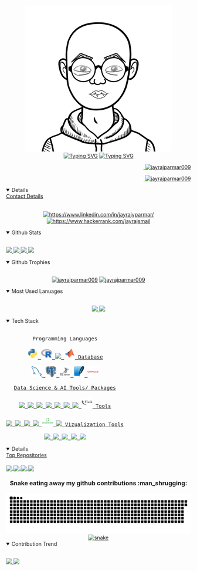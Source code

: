 

<!-- <div align="center">
    <img src="example.svg" width="400" height="400" alt="css-in-readme">
</div> -->

<!-- Avatar -->
<div>
  <div align=center>
      <img height="400"  src="https://github.com/jayrajparmar009/jayrajparmar009/blob/main/Avatar.png" alt="Avatar photo of Jayraj Parmar">
      
  </div>

<!-- Prompt below Avatar; About me   -->

<div align=center>
<a href="https://github.com/jayrajparmar009#gh-dark-mode-only">
<img src="https://readme-typing-svg.demolab.com?font=Fira+Code&weight=700&size=22&pause=1000&color=F71A87&background=FF8B3C00&center=true&vCenter=true&width=435&lines=Hi+there!+This+is+Jay;Welcome+to+my+profile+%3A)+;Things+you+should+know+about+me+%3A;Analytics+Professional;Fitness+Enthusiast;Inquisitive+by+Nature;Big+Self+-+Development+Junkie" alt="Typing SVG" /></a>

 <a href="https://github.com/jayrajparmar009#gh-light-mode-only">
<img src="https://readme-typing-svg.demolab.com?font=Fira+Code&weight=700&size=22&pause=1000&color=FFA500&background=FF8B3C00&center=true&vCenter=true&width=435&lines=Hi+there!+This+is+Jay;Welcome+to+my+profile+%3A)+;Things+you+should+know+about+me+%3A;Analytics+Professional;Fitness+Enthusiast;Inquisitive+by+Nature;Big+Self+-+Development+Junkie" alt="Typing SVG" /></a>
  </div>


<!-- Profile Counter -->

<a href="https://github.com/jayrajparmar009#gh-dark-mode-only">  
<p align="right"> &nbsp;<img src="https://komarev.com/ghpvc/?username=jayrajparmar009&&theme=dark&background&show_icons=true&label=Profile%20views&color=fe428e&style=flat" alt="jayrajparmar009" /> </p>
  
<a href="https://github.com/jayrajparmar009#gh-light-mode-only">
<p align="right"> &nbsp;<img src="https://komarev.com/ghpvc/?username=jayrajparmar009&&theme=dark&background&show_icons=true&label=Profile%20views&color=FFA500&style=flat" alt="jayrajparmar009" /> </p>  


<!-- Social media links -->
<details open>
<summary>Contact Details</summary>
<!-- Lets collaborate on anything related to analytics, web development, data as a product or Business ventures -->
  <br>
<!-- <h3 align="left">Connect with me on:</h3> -->
<p align="center">
<a href="https://linkedin.com/in/jayrajvparmar/" target="blank"><img align="center" src="https://raw.githubusercontent.com/rahuldkjain/github-profile-readme-generator/master/src/images/icons/Social/linked-in-alt.svg" alt="https://www.linkedin.com/in/jayrajvparmar/" height="50" width="50" /></a>
<a href="https://www.hackerrank.com/jayrajsmail" target="blank"><img align="center" src="https://raw.githubusercontent.com/rahuldkjain/github-profile-readme-generator/master/src/images/icons/Social/hackerrank.svg" alt="https://www.hackerrank.com/jayrajsmail" height="50" width="50" /></a>
</p>
</details>

<!-- Github Stats & Streaks Box -->
<details open>
<summary>Github Stats</summary>
  <br>
<p align="left">
  <a href="https://github.com/jayrajparmar009#gh-dark-mode-only">
  <img width="49.5%" src="https://github-readme-stats-tau-two-11.vercel.app/api?username=jayrajparmar009&theme=radical&show_icons=true&locale=en" />
    <img width="49.5%" src="https://github-readme-streak-stats.herokuapp.com/?user=jayrajparmar009&theme=radical&date_format=M%20j%5B%2C%20Y%5D&fire=11DDD6" />
  </a>
  <a href="https://github.com/jayrajparmar009#gh-light-mode-only">
  <img width="49.5%" src="https://github-readme-stats-tau-two-11.vercel.app/api?username=jayrajparmar009&theme=flag-india&show_icons=true&locale=en&border_color=000000" />
    <img width="49.5%" src="https://github-readme-streak-stats.herokuapp.com/?user=jayrajparmar009&theme=flag-india&date_format=M%20j%5B%2C%20Y%5D&title_color=F71A87&fire=FF0000&border=000000" />
  </a>
</p>
</details>

     
<!-- Github Trophies -->
<details open>
<summary>Github Trophies</summary>
  <br>
<p align="center"> 
  <a href="https://github.com/jayrajparmar009#gh-dark-mode-only"><img src="https://github-profile-trophy.vercel.app/?username=jayrajparmar009&layout=compact&theme=radical" alt="jayrajparmar009" /></a> 
  <a href="https://github.com/jayrajparmar009#gh-light-mode-only"><img src="https://github-profile-trophy.vercel.app/?username=jayrajparmar009&layout=compact&theme=flag-india&border_color=000000" alt="jayrajparmar009" /></a> 
</p>
</details>    



   

    
<!-- Most Used Lanuages     -->
<details open>
<summary>Most Used Lanuages</summary>
  <br>
<p align="center"> 
<a href="https://github.com/jayrajparmar009#gh-dark-mode-only"><img  src="https://github-readme-stats.vercel.app/api/top-langs/?username=jayrajparmar009&theme=radical&layout=compact" />
<a href="https://github.com/jayrajparmar009#gh-light-mode-only"><img  src="https://github-readme-stats.vercel.app/api/top-langs/?username=jayrajparmar009&theme=flag-india&layout=compact" />

  </a>
</p>
</details>

    
    




<!-- Languages & Tools -->
<details open>
<summary>Tech Stack</summary>
 <br>
<div>
  <p style="display: inline-block;" align="center">
    <kbd>
      <kbd>Programming Languages</kbd>
      <br>
      <br>
      <a href="https://www.python.org/"><img width="30px" src="https://github.com/devicons/devicon/blob/v2.15.1/icons/python/python-original.svg"/> 
      <a href="https://www.r-project.org/"><img width="30px" src="https://github.com/devicons/devicon/blob/v2.15.1/icons/r/r-original.svg" /> 
      <a href="https://www.sas.com/"><img width="30px" src="https://upload.wikimedia.org/wikipedia/commons/1/10/SAS_logo_horiz.svg" />
      <a href="https://www.mathworks.com/"><img width="30px" src="https://github.com/devicons/devicon/blob/v2.15.1/icons/matlab/matlab-original.svg" /> 
    </kbd>
    <kbd>
      <kbd>Database</kbd>
      <br>
      <br>
<!--       <a href="https://www.mysql.com/"> -->
      <img width="30px" src="https://github.com/devicons/devicon/blob/v2.15.1/icons/mysql/mysql-original.svg" />
<!--       <a href="https://www.postgresql.org/"> -->
      <img width="30px" src="https://github.com/devicons/devicon/blob/v2.15.1/icons/postgresql/postgresql-original.svg" />
<!--       <a href="https://www.microsoft.com/en-ca/sql-server/sql-server-2019"> -->
      <img width="30px" src="https://github.com/devicons/devicon/blob/v2.15.1/icons/microsoftsqlserver/microsoftsqlserver-plain-wordmark.svg" />
<!--       <a href="https://www.sqlite.org/index.html"> -->
        <img width="30px" src="https://github.com/devicons/devicon/blob/v2.15.1/icons/sqlite/sqlite-original.svg" />
<!--       <a href="https://www.oracle.com/ca-en/database/"> -->
      <img width="30px" src="https://github.com/devicons/devicon/blob/v2.15.1/icons/oracle/oracle-original.svg" />
    </kbd>
    <br>
    <br>
    <kbd>
      <kbd>Data Science & AI Tools/ Packages</kbd>
      <br>
      <br>
<!--       <a href="https://www.tensorflow.org/"> -->
      <img width="30px" src="https://cdn.jsdelivr.net/gh/devicons/devicon/icons/tensorflow/tensorflow-original.svg" />
<!--       <a href="https://numpy.org/"> -->
      <img width="30px" src="https://cdn.jsdelivr.net/gh/devicons/devicon/icons/numpy/numpy-original.svg" />
<!--       <a href="https://pandas.pydata.org/"> -->
        <img width="30px" src="https://cdn.jsdelivr.net/gh/devicons/devicon/icons/pandas/pandas-original.svg" />
<!--       <a href="https://spark.apache.org/docs/latest/api/python/"> -->
        <img width="30px" src="https://upload.wikimedia.org/wikipedia/commons/f/f3/Apache_Spark_logo.svg" />
<!--       <a href="https://www.dataiku.com/"> -->
        <img width="30px" src="https://cdn.downloads.dataiku.com/public/mediakit/logos/Dataiku_logo_COLOR.svg" />
<!--       <a href="https://www.databricks.com/"> -->
        <img width="30px" src="https://seekvectorlogo.com/wp-content/uploads/2022/02/databricks-vector-logo-2022.png" />
<!--       <a href="https://www.datameer.com/"> -->
        <img width="30px" src="https://upload.wikimedia.org/wikipedia/commons/4/4a/Datameer_Logo.svg" />
<!--       <a href="https://flask.palletsprojects.com/en/2.2.x/"> -->
        <img width="30px" src="https://github.com/devicons/devicon/blob/v2.15.1/icons/flask/flask-original-wordmark.svg" />
    </kbd>
      <kbd>
      <kbd>Tools</kbd>
      <br>
      <br>
<!--       <a href="https://code.visualstudio.com/"> -->
        <img width="30px" src="https://cdn.jsdelivr.net/gh/devicons/devicon/icons/vscode/vscode-original.svg" />
<!--       <a href="https://www.sublimetext.com/"> -->
        <img width="30px" src="https://upload.wikimedia.org/wikipedia/en/d/d2/Sublime_Text_3_logo.png" />
<!--       <a href="https://jupyter.org/"> -->
        <img width="30px" src="https://cdn.jsdelivr.net/gh/devicons/devicon/icons/jupyter/jupyter-original.svg" />
<!--       <a href="https://www.jetbrains.com/pycharm/"> -->
        <img width="30px" src="https://cdn.jsdelivr.net/gh/devicons/devicon/icons/pycharm/pycharm-original.svg" />
<!--       <a href="https://www.anaconda.com/"> -->
        <img width="30px" src="https://github.com/devicons/devicon/blob/v2.15.1/icons/anaconda/anaconda-original-wordmark.svg" />
<!--       <a href="https://www.spyder-ide.org/"> -->
        <img width="30px" src="https://www.seekpng.com/png/detail/70-701965_spyder-anaconda-logo.png" />
    </kbd>
    <kbd>
      <kbd>Vizualization Tools</kbd>
      <br>
      <br>
<!--       <a href="https://www.tableau.com/"> -->
        <img width="30px" src="https://upload.wikimedia.org/wikipedia/commons/4/4b/Tableau_Logo.png" />
<!--       <a href="https://powerbi.microsoft.com/"> -->
        <img width="30px" src="https://seekvectorlogo.com/wp-content/uploads/2022/02/power-bi-vector-logo-2022.png" />
<!--       <a href="https://seaborn.pydata.org/"> -->
        <img width="30px" src="https://seaborn.pydata.org/_images/logo-wide-lightbg.svg" />
<!--       <a href="https://plotly.com/"> -->
        <img width="30px" src="https://www.vectorlogo.zone/logos/plot_ly/plot_ly-ar21.svg" />
<!--       <a href="https://matplotlib.org/"> -->
        <img width="30px" src="https://upload.wikimedia.org/wikipedia/commons/0/01/Created_with_Matplotlib-logo.svg" />
    </kbd>
  </p>
</div>
</details>

<!-- <h3 align="left">Languages and Tools:</h3>
<p align="left"> <a href="https://flask.palletsprojects.com/" target="_blank" rel="noreferrer"> <img src="https://www.vectorlogo.zone/logos/pocoo_flask/pocoo_flask-icon.svg" alt="flask" width="40" height="40"/> </a> <a href="https://git-scm.com/" target="_blank" rel="noreferrer"> <img src="https://www.vectorlogo.zone/logos/git-scm/git-scm-icon.svg" alt="git" width="40" height="40"/> </a> <a href="https://www.w3.org/html/" target="_blank" rel="noreferrer"> <img src="https://raw.githubusercontent.com/devicons/devicon/master/icons/html5/html5-original-wordmark.svg" alt="html5" width="40" height="40"/> </a> <a href="https://www.microsoft.com/en-us/sql-server" target="_blank" rel="noreferrer"> <img src="https://www.svgrepo.com/show/303229/microsoft-sql-server-logo.svg" alt="mssql" width="40" height="40"/> </a> <a href="https://www.mysql.com/" target="_blank" rel="noreferrer"> <img src="https://raw.githubusercontent.com/devicons/devicon/master/icons/mysql/mysql-original-wordmark.svg" alt="mysql" width="40" height="40"/> </a> <a href="https://www.oracle.com/" target="_blank" rel="noreferrer"> <img src="https://raw.githubusercontent.com/devicons/devicon/master/icons/oracle/oracle-original.svg" alt="oracle" width="40" height="40"/> </a> <a href="https://pandas.pydata.org/" target="_blank" rel="noreferrer"> <img src="https://raw.githubusercontent.com/devicons/devicon/2ae2a900d2f041da66e950e4d48052658d850630/icons/pandas/pandas-original.svg" alt="pandas" width="40" height="40"/> </a> <a href="https://www.postgresql.org" target="_blank" rel="noreferrer"> <img src="https://raw.githubusercontent.com/devicons/devicon/master/icons/postgresql/postgresql-original-wordmark.svg" alt="postgresql" width="40" height="40"/> </a> <a href="https://www.python.org" target="_blank" rel="noreferrer"> <img src="https://raw.githubusercontent.com/devicons/devicon/master/icons/python/python-original.svg" alt="python" width="40" height="40"/> </a> <a href="https://scikit-learn.org/" target="_blank" rel="noreferrer"> <img src="https://upload.wikimedia.org/wikipedia/commons/0/05/Scikit_learn_logo_small.svg" alt="scikit_learn" width="40" height="40"/> </a> <a href="https://seaborn.pydata.org/" target="_blank" rel="noreferrer"> <img src="https://seaborn.pydata.org/_images/logo-mark-lightbg.svg" alt="seaborn" width="40" height="40"/> </a> <a href="https://www.sqlite.org/" target="_blank" rel="noreferrer"> <img src="https://www.vectorlogo.zone/logos/sqlite/sqlite-icon.svg" alt="sqlite" width="40" height="40"/> </a> <a href="https://www.tensorflow.org" target="_blank" rel="noreferrer"> <img src="https://www.vectorlogo.zone/logos/tensorflow/tensorflow-icon.svg" alt="tensorflow" width="40" height="40"/> </a> </p> -->


<!-- Repositories that you want to pin -->
<details open>
<summary>Top Repositories</summary>
  <br>
<a href="https://github.com/jayrajparmar009/path_to_fitness#gh-dark-mode-only">
  <img align="center" src="https://github-readme-stats-tau-two-11.vercel.app/api/pin/?username=jayrajparmar009&repo=path_to_fitness&theme=radical&show_icons=true" />
</a>
<a href="https://github.com/jayrajparmar009/path_to_fitness#gh-light-mode-only">
  <img align="center" src="https://github-readme-stats-tau-two-11.vercel.app/api/pin/?username=jayrajparmar009&repo=path_to_fitness&theme=flag-india&show_icons=true&border_color=000000" />
</a>  

<a href="https://github.com/jayrajparmar009/Public_DS#gh-dark-mode-only">
  <img align="center" src="https://github-readme-stats-tau-two-11.vercel.app/api/pin/?username=jayrajparmar009&repo=Public_DS&theme=radical" />
</a>
<a href="https://github.com/jayrajparmar009/Public_DS#gh-light-mode-only">
  <img align="center" src="https://github-readme-stats-tau-two-11.vercel.app/api/pin/?username=jayrajparmar009&repo=Public_DS&theme=flag-india&border_color=000000" />
</a>
</details>




<!-- Snake game -->
<h3 align="center">Snake eating away my github contributions :man_shrugging:</h3>
<div align="center">
  
  <a href="https://github.com/jayrajparmar009#gh-dark-mode-only">
  <img  src="https://github.com/jayrajparmar009/jayrajparmar009/blob/output/github-contribution-grid-snake.svg"
       alt="snake" /></a>
  <a href="https://github.com/jayrajparmar009#gh-light-mode-only">
  <img  src="https://github.com/jayrajparmar009/jayrajparmar009/blob/output/github-contribution-grid-snake.gif"
       alt="snake" /></a>
</div>

     
<!-- Contribution trend    -->
<details open>
<summary>Contribution Trend</summary>
  <br>
<p align="left"> 
<a href="https://github.com/jayrajparmar009#gh-dark-mode-only"><img  src="https://github-readme-activity-graph.cyclic.app/graph/?username=jayrajparmar009&area=true&title_color=F8D866&bg_color=151321&color=fe428e&line=11DDD6&point=FFFF00&hide_border=false" />
<a href="https://github.com/jayrajparmar009#gh-light-mode-only"><img  src="https://github-readme-activity-graph.cyclic.app/graph/?username=jayrajparmar009&area=true&title_color=000000&bg_color=151321&color=FFA500&line=509E2E&point=000000&hide_border=false&bg_color=000000" />
  </a>
</p>
</details>
        
        
<!-- Spotify Section -->
        
<!-- 
 [![Spotify](https://jayrajparmar009.vercel.app/api/spotify?background_color=0d1117&border_color=ffffff)](https://open.spotify.com/user/q8hnt7kfpqplfqbimmvz72n1k)</div>      -->
        
